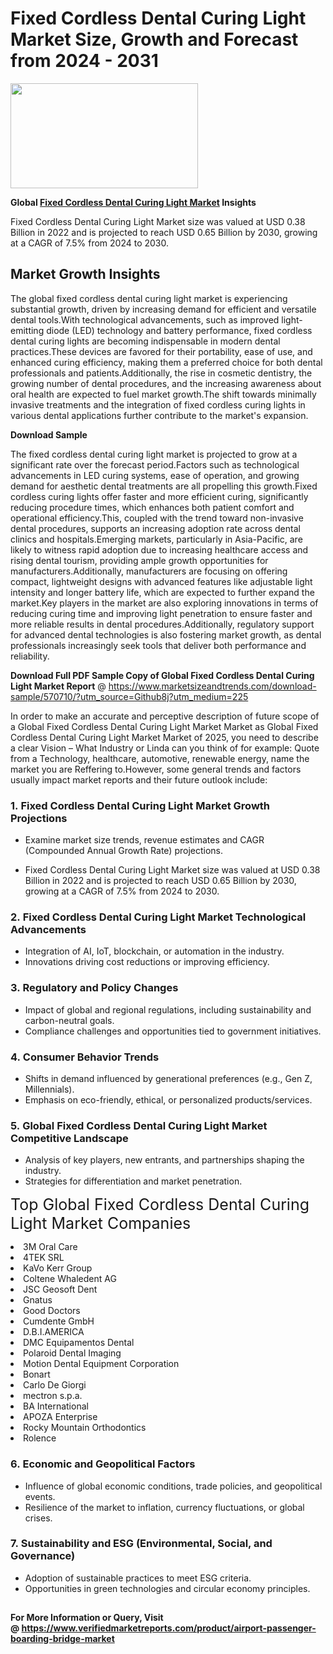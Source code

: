 <H1>Fixed Cordless Dental Curing Light Market Size, Growth and Forecast from 2024 - 2031</H1><img class="aligncenter size-medium wp-image-584254" src="https://thirdeyenews.in/wp-content/uploads/2024/09/Global-Market-Research-300x168.jpeg" alt="" width="300" height="168" /><p><strong>Global&nbsp;<a href="https://www.marketsizeandtrends.com/download-sample/570710/?utm_source=Github8j?utm_medium=225">Fixed Cordless Dental Curing Light Market</a> Insights</strong></p><p>Fixed Cordless Dental Curing Light Market size was valued at USD 0.38 Billion in 2022 and is projected to reach USD 0.65 Billion by 2030, growing at a CAGR of 7.5% from 2024 to 2030.</p><p><h2>Market Growth Insights</h2> <p>The global fixed cordless dental curing light market is experiencing substantial growth, driven by increasing demand for efficient and versatile dental tools.With technological advancements, such as improved light-emitting diode (LED) technology and battery performance, fixed cordless dental curing lights are becoming indispensable in modern dental practices.These devices are favored for their portability, ease of use, and enhanced curing efficiency, making them a preferred choice for both dental professionals and patients.Additionally, the rise in cosmetic dentistry, the growing number of dental procedures, and the increasing awareness about oral health are expected to fuel market growth.The shift towards minimally invasive treatments and the integration of fixed cordless curing lights in various dental applications further contribute to the market's expansion.</p> <p><strong>Download Sample</strong></p> <p>The fixed cordless dental curing light market is projected to grow at a significant rate over the forecast period.Factors such as technological advancements in LED curing systems, ease of operation, and growing demand for aesthetic dental treatments are all propelling this growth.Fixed cordless curing lights offer faster and more efficient curing, significantly reducing procedure times, which enhances both patient comfort and operational efficiency.This, coupled with the trend toward non-invasive dental procedures, supports an increasing adoption rate across dental clinics and hospitals.Emerging markets, particularly in Asia-Pacific, are likely to witness rapid adoption due to increasing healthcare access and rising dental tourism, providing ample growth opportunities for manufacturers.Additionally, manufacturers are focusing on offering compact, lightweight designs with advanced features like adjustable light intensity and longer battery life, which are expected to further expand the market.Key players in the market are also exploring innovations in terms of reducing curing time and improving light penetration to ensure faster and more reliable results in dental procedures.Additionally, regulatory support for advanced dental technologies is also fostering market growth, as dental professionals increasingly seek tools that deliver both performance and reliability.</p> <p><span class=""><strong>Download Full PDF Sample Copy of Global Fixed Cordless Dental Curing Light Market Report</strong> @ <a href="https://www.marketsizeandtrends.com/download-sample/570710/?utm_source=Github8j?utm_medium=225" target="_blank">https://www.marketsizeandtrends.com/download-sample/570710/?utm_source=Github8j?utm_medium=225</a></span></p><p>In order to make an accurate and perceptive description of future scope of a Global&nbsp;Fixed Cordless Dental Curing Light Market Market as Global&nbsp;Fixed Cordless Dental Curing Light Market Market of 2025, you need to describe a clear Vision &ndash; What Industry or Linda can you think of for example: Quote from a Technology, healthcare, automotive, renewable energy, name the market you are Reffering to.However, some general trends and factors usually impact market reports and their future outlook include:</p><h3>1.&nbsp;<strong>Fixed Cordless Dental Curing Light Market Growth Projections</strong></h3><ul><li>Examine market size trends, revenue estimates and CAGR (Compounded Annual Growth Rate) projections.</li><li><p>Fixed Cordless Dental Curing Light Market size was valued at USD 0.38 Billion in 2022 and is projected to reach USD 0.65 Billion by 2030, growing at a CAGR of 7.5% from 2024 to 2030.</p></li></ul><h3>2.&nbsp;<strong>Fixed Cordless Dental Curing Light Market Technological Advancements</strong></h3><ul><li>Integration of AI, IoT, blockchain, or automation in the industry.</li><li>Innovations driving cost reductions or improving efficiency.</li></ul><h3>3.&nbsp;<strong>Regulatory and Policy Changes</strong></h3><ul><li>Impact of global and regional regulations, including sustainability and carbon-neutral goals.</li><li>Compliance challenges and opportunities tied to government initiatives.</li></ul><h3>4.&nbsp;<strong>Consumer Behavior Trends</strong></h3><ul><li>Shifts in demand influenced by generational preferences (e.g., Gen Z, Millennials).</li><li>Emphasis on eco-friendly, ethical, or personalized products/services.</li></ul><h3>5.&nbsp;<strong>Global Fixed Cordless Dental Curing Light Market Competitive Landscape</strong></h3><ul><li>Analysis of key players, new entrants, and partnerships shaping the industry.</li><li>Strategies for differentiation and market penetration.</li></ul><p data-pm-slice="1 1 []"><span style="color: inherit; font-family: inherit; font-size: 25px;">Top Global Fixed Cordless Dental Curing Light Market Companies</span></p><div class="" data-test-id=""><p><li>3M Oral Care</li><li> 4TEK SRL</li><li> KaVo Kerr Group</li><li> Coltene Whaledent AG</li><li> JSC Geosoft Dent</li><li> Gnatus</li><li> Good Doctors</li><li> Cumdente GmbH</li><li> D.B.I.AMERICA</li><li> DMC Equipamentos Dental</li><li> Polaroid Dental Imaging</li><li> Motion Dental Equipment Corporation</li><li> Bonart</li><li> Carlo De Giorgi</li><li> mectron s.p.a.</li><li> BA International</li><li> APOZA Enterprise</li><li> Rocky Mountain Orthodontics</li><li> Rolence</li></p></div><h3>6.&nbsp;<strong>Economic and Geopolitical Factors</strong></h3><ul><li>Influence of global economic conditions, trade policies, and geopolitical events.</li><li>Resilience of the market to inflation, currency fluctuations, or global crises.</li></ul><h3>7.&nbsp;<strong>Sustainability and ESG (Environmental, Social, and Governance)</strong></h3><ul><li>Adoption of sustainable practices to meet ESG criteria.</li><li>Opportunities in green technologies and circular economy principles.</li></ul><h2><strong style="font-size: 14px;">For More Information or Query, Visit @&nbsp;</strong><a style="background-color: #ffffff; font-size: 14px;" href="https://www.marketsizeandtrends.com/report/fixed-cordless-dental-curing-light-market/" target="_blank">https://www.verifiedmarketreports.com/product/airport-passenger-boarding-bridge-market</a></h2>